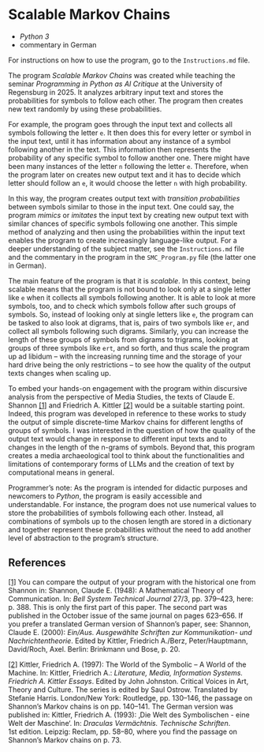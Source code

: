 # Scalable Markov Chains

- _Python 3_
- commentary in German

For instructions on how to use the program, go to the `Instructions.md` file.

The program _Scalable Markov Chains_ was created while teaching the seminar _Programming in Python as AI Critique_ at the University of Regensburg in 2025. It analyzes arbitrary input text and stores the probabilities for symbols to follow each other. The program then creates new text randomly by using these probabilities.

For example, the program goes through the input text and collects all symbols following the letter `e`. It then does this for every letter or symbol in the input text, until it has information about any instance of a symbol following another in the text. This information then represents the probability of any specific symbol to follow another one. There might have been many instances of the letter `n` following the letter `e`. Therefore, when the program later on creates new output text and it has to decide which letter should follow an `e`, it would choose the letter `n` with high probability.

In this way, the program creates output text with _transition probabilities_ between symbols similar to those in the input text. One could say, the program _mimics_ or _imitates_ the input text by creating new output text with similar chances of specific symbols following one another. This simple method of analyzing and then using the probabilities within the input text enables the program to create increasingly language-like output. For a deeper understanding of the subject matter, see the `Instructions.md` file and the commentary in the program in the `SMC_Program.py` file (the latter one in German).

The main feature of the program is that it is _scalable_. In this context, being scalable means that the program is not bound to look only at a single letter like `e` when it collects all symbols following another. It is able to look at more symbols, too, and to check which symbols follow after such groups of symbols. So, instead of looking only at single letters like `e`, the program can be tasked to also look at digrams, that is, pairs of two symbols like `er`, and collect all symbols following such digrams. Similarly, you can increase the length of these groups of symbols from digrams to trigrams, looking at groups of three symbols like `ert`, and so forth, and thus scale the program up ad libidum – with the increasing running time and the storage of your hard drive being the only restrictions – to see how the quality of the output texts changes when scaling up.

To embed your hands-on engagement with the program within discursive analysis from the perspective of Media Studies, the texts of Claude E. Shannon [[1]](#_ftn1) and Friedrich A. Kittler [[2]](#_ftn2) would be a suitable starting point. Indeed, this program was developed in reference to these works to study the output of simple discrete-time Markov chains for different lengths of groups of symbols. I was interested in the question of how the quality of the output text would change in response to different input texts and to changes in the length of the n-grams of symbols. Beyond that, this program creates a media archaeological tool to think about the functionalities and limitations of contemporary forms of LLMs and the creation of text by computational means in general.

Programmer’s note: As the program is intended for didactic purposes and newcomers to _Python_, the program is easily accessible and understandable. For instance, the program does not use numerical values to store the probabilities of symbols following each other. Instead, all combinations of symbols up to the chosen length are stored in a dictionary and together represent these probabilities without the need to add another level of abstraction to the program’s structure.

## References

[[1]](#_ftnref1) You can compare the output of your program with the historical one from Shannon in: Shannon, Claude E. (1948): A Mathematical Theory of Communication. In: _Bell System Technical Journal_ 27/3, pp. 379–423, here: p. 388. This is only the first part of this paper. The second part was published in the October issue of the same journal on pages 623–656. If you prefer a translated German version of Shannon’s paper, see: Shannon, Claude E. (2000): _Ein/Aus. Ausgewählte Schriften zur Kommunikation- und Nachrichtentheorie_. Edited by Kittler, Friedrich A./Berz, Peter/Hauptmann, David/Roch, Axel. Berlin: Brinkmann und Bose, p. 20.

[[2]](#_ftnref2) Kittler, Friedrich A. (1997): The World of the Symbolic – A World of the Machine. In: Kittler, Friedrich A.: _Literature, Media, Information Systems. Friedrich A. Kittler Essays_. Edited by John Johnston. Critical Voices in Art, Theory and Culture. The series is edited by Saul Ostrow. Translated by Stefanie Harris. London/New York: Routledge, pp. 130–146, the passage on Shannon’s Markov chains is on pp. 140–141. The German version was published in: Kittler, Friedrich A. (1993): ‚Die Welt des Symbolischen - eine Welt der Maschine‘. In: _Draculas Vermächtnis. Technische Schriften_. 1st edition. Leipzig: Reclam, pp. 58–80, where you find the passage on Shannon’s Markov chains on p. 73.
